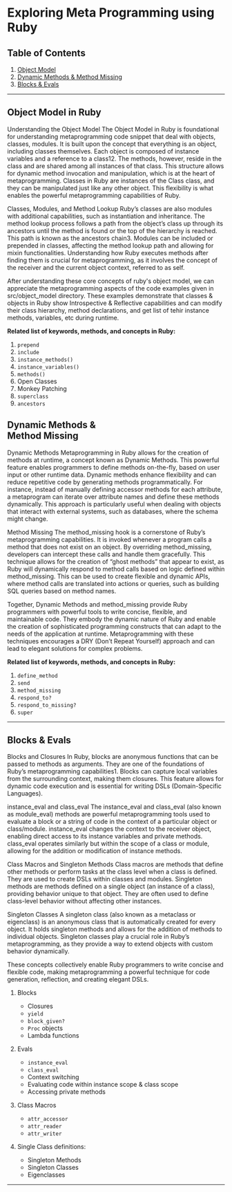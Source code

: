# Exploring Meta Programming using Ruby

## <a name="introduction">Table of Contents</a>

1. <a href="#object-model"> Object Model </a>
2. <a href="#dynamic-methods"> Dynamic Methods & Method Missing </a>
3. <a href="#blocks-n-evals"> Blocks & Evals</a>

---

## <a name="object-model">Object Model in Ruby</a>

Understanding the Object Model The Object Model in Ruby is foundational for understanding metaprogramming code snippet that deal with objects, classes, modules. It is built upon the concept that everything is an object, including classes themselves. Each object is composed of instance variables and a reference to a class12. The methods, however, reside in the class and are shared among all instances of that class. This structure allows for dynamic method invocation and manipulation, which is at the heart of metaprogramming. Classes in Ruby are instances of the Class class, and they can be manipulated just like any other object. This flexibility is what enables the powerful metaprogramming capabilities of Ruby. </br>

Classes, Modules, and Method Lookup Ruby’s classes are also modules with additional capabilities, such as instantiation and inheritance. The method lookup process follows a path from the object’s class up through its ancestors until the method is found or the top of the hierarchy is reached. This path is known as the ancestors chain3. Modules can be included or prepended in classes, affecting the method lookup path and allowing for mixin functionalities. Understanding how Ruby executes methods after finding them is crucial for metaprogramming, as it involves the concept of the receiver and the current object context, referred to as self.

After understanding these core concepts of ruby's object model, we can appreciate the metaprogramming aspects of the code examples given in src/object_model directory. These examples demonstrate that classes & objects in Ruby show Introspective & Reflective capabilities and can modify their class hierarchy, method declarations, and get list of tehir instance methods, variables, etc during runtime.

**Related list of keywords, methods, and concepts in Ruby:** </br>

1. `prepend`
2. `include`
3. `instance_methods()`
4. `instance_variables()`
5. `methods()`
6. Open Classes
7. Monkey Patching
8. `superclass`
9. `ancestors`

## <a name="dynamic-methods">Dynamic Methods & </br> Method Missing</a>

Dynamic Methods Metaprogramming in Ruby allows for the creation of methods at runtime, a concept known as Dynamic Methods. This powerful feature enables programmers to define methods on-the-fly, based on user input or other runtime data. Dynamic methods enhance flexibility and can reduce repetitive code by generating methods programmatically. For instance, instead of manually defining accessor methods for each attribute, a metaprogram can iterate over attribute names and define these methods dynamically. This approach is particularly useful when dealing with objects that interact with external systems, such as databases, where the schema might change.

Method Missing The method_missing hook is a cornerstone of Ruby’s metaprogramming capabilities. It is invoked whenever a program calls a method that does not exist on an object. By overriding method_missing, developers can intercept these calls and handle them gracefully. This technique allows for the creation of “ghost methods” that appear to exist, as Ruby will dynamically respond to method calls based on logic defined within method_missing. This can be used to create flexible and dynamic APIs, where method calls are translated into actions or queries, such as building SQL queries based on method names.

Together, Dynamic Methods and method_missing provide Ruby programmers with powerful tools to write concise, flexible, and maintainable code. They embody the dynamic nature of Ruby and enable the creation of sophisticated programming constructs that can adapt to the needs of the application at runtime. Metaprogramming with these techniques encourages a DRY (Don’t Repeat Yourself) approach and can lead to elegant solutions for complex problems.

**Related list of keywords, methods, and concepts in Ruby:** </br>

1. `define_method`
2. `send`
3. `method_missing`
4. `respond_to?`
5. `respond_to_missing?`
6. `super`

---

## <a name="blocks-n-evals">Blocks & Evals</a>

Blocks and Closures In Ruby, blocks are anonymous functions that can be passed to methods as arguments. They are one of the foundations of Ruby’s metaprogramming capabilities1. Blocks can capture local variables from the surrounding context, making them closures. This feature allows for dynamic code execution and is essential for writing DSLs (Domain-Specific Languages).

instance_eval and class_eval The instance_eval and class_eval (also known as module_eval) methods are powerful metaprogramming tools used to evaluate a block or a string of code in the context of a particular object or class/module. instance_eval changes the context to the receiver object, enabling direct access to its instance variables and private methods. class_eval operates similarly but within the scope of a class or module, allowing for the addition or modification of instance methods.

Class Macros and Singleton Methods Class macros are methods that define other methods or perform tasks at the class level when a class is defined. They are used to create DSLs within classes and modules. Singleton methods are methods defined on a single object (an instance of a class), providing behavior unique to that object. They are often used to define class-level behavior without affecting other instances.

Singleton Classes A singleton class (also known as a metaclass or eigenclass) is an anonymous class that is automatically created for every object. It holds singleton methods and allows for the addition of methods to individual objects. Singleton classes play a crucial role in Ruby’s metaprogramming, as they provide a way to extend objects with custom behavior dynamically.

These concepts collectively enable Ruby programmers to write concise and flexible code, making metaprogramming a powerful technique for code generation, reflection, and creating elegant DSLs.

1. Blocks
   - Closures
   - `yield`
   - `block_given?`
   - `Proc` objects
   - Lambda functions
2. Evals
   - `instance_eval`
   - `class_eval`
   - Context switching
   - Evaluating code within instance scope & class scope
   - Accessing private methods
3. Class Macros

   - `attr_accessor`
   - `attr_reader`
   - `attr_writer`

4. Single Class definitions:
   - Singleton Methods
   - Singleton Classes
   - Eigenclasses

---
